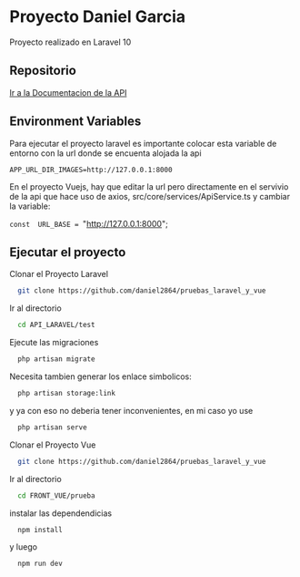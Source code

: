 
# Proyecto Daniel Garcia

Proyecto realizado en Laravel 10


## Repositorio

[Ir a la Documentacion de la API](https://github.com/daniel2864/pruebas_laravel_y_vue)


## Environment Variables

Para ejecutar el proyecto laravel es importante colocar esta variable de entorno con la url donde se encuenta alojada la api

`APP_URL_DIR_IMAGES=http://127.0.0.1:8000`

 

En el proyecto Vuejs, hay que editar la url pero directamente en el servivio de la api que hace uso de axios, src/core/services/ApiService.ts y cambiar la variable:

`const  URL_BASE = `"http://127.0.0.1:8000";
## Ejecutar el proyecto

Clonar el Proyecto Laravel

```bash
  git clone https://github.com/daniel2864/pruebas_laravel_y_vue
```

Ir al directorio 

```bash
  cd API_LARAVEL/test
```

Ejecute las migraciones

```bash
  php artisan migrate
```

Necesita tambien generar los enlace simbolicos:

```bash
  php artisan storage:link
```

y ya con eso no deberia tener inconvenientes, en mi caso yo use 

```bash
  php artisan serve
```


Clonar el Proyecto Vue

```bash
  git clone https://github.com/daniel2864/pruebas_laravel_y_vue
```

Ir al directorio 

```bash
  cd FRONT_VUE/prueba
```

instalar las dependendicias

```bash
  npm install
```
y luego

```bash
  npm run dev
```